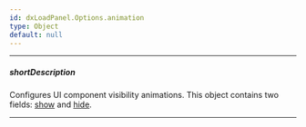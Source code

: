 ```yaml
---
id: dxLoadPanel.Options.animation
type: Object
default: null
---
```

---
##### shortDescription
Configures UI component visibility animations. This object contains two fields: [show](/api-reference/10%20UI%20Widgets/dxLoadPanel/1%20Configuration/animation/show.md '/Documentation/ApiReference/UI_Widgets/dxLoadPanel/Configuration/animation/#show') and [hide](/api-reference/10%20UI%20Widgets/dxLoadPanel/1%20Configuration/animation/hide.md '/Documentation/ApiReference/UI_Widgets/dxLoadPanel/Configuration/animation/#hide').

---
